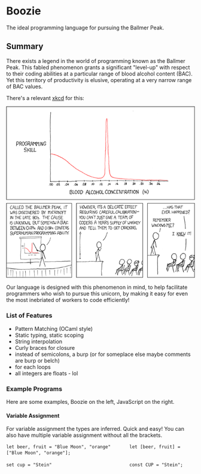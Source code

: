 # Boozie

The ideal programming language for pursuing the Ballmer Peak.

## Summary

There exists a legend in the world of programming known as the Ballmer Peak. This fabled phenomenon grants a significant "level-up" with respect to their coding abilities at a particular range of blood alcohol content (BAC). Yet this territory of productivity is elusive, operating at a very narrow range of BAC values.

There's a relevant [xkcd](https://xkcd.com/) for this:

![Apple uses automated schnapps IVs.](ballmer_peak.png)

Our language is designed with this phenomenon in mind, to help facilitate programmers who wish to pursue this unicorn, by making it easy for even the most inebriated of workers to code efficiently!

### List of Features

- Pattern Matching (OCaml style)
- Static typing, static scoping
- String interpolation
- Curly braces for closure
- instead of semicolons, a burp (or for someplace else maybe comments are burp or belch)
- for each loops
- all integers are floats - lol

### Example Programs

Here are some examples, Boozie on the left, JavaScript on the right.

#### Variable Assignment
For variable assignment the types are inferred. Quick and easy! You can also have multiple variable assignment without all the brackets.
```
let beer, fruit = "Blue Moon", "orange"       let [beer, fruit] = ["Blue Moon", "orange"];                  

set cup = "Stein"                             const CUP = "Stein";  
```
